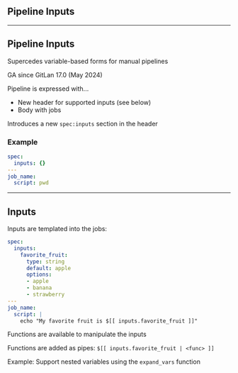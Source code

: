 <!-- .slide: id="gitlab_ci_inputs" class="vertical-center" -->

<i class="fa-duotone fa-pen-field fa-8x" style="float: right; color: grey;"></i>

## Pipeline Inputs

---

## Pipeline Inputs

<i class="fa-duotone fa-solid fa-4x fa-pen-field"></i> <!-- .element: style="float: right;" -->

Supercedes variable-based forms for manual pipelines [](#/gitlab_ci_manual)

GA since GitLan 17.0 (May 2024)

Pipeline is expressed with...
- New header for supported inputs [](https://docs.gitlab.com/ci/inputs/) (see below)
- Body with jobs

Introduces a new `spec:inputs` [](https://docs.gitlab.com/ci/yaml/#specinputs) section in the header

### Example

  ```yaml
  spec:
    inputs: {}
  ---
  job_name:
    script: pwd
  ```

---

## Inputs

Inputs are templated into the jobs:

  ```yaml
  spec:
    inputs:
      favorite_fruit:
        type: string
        default: apple
        options:
        - apple
        - banana
        - strawberry
  ---
  job_name:
    script: |
      echo "My favorite fruit is $[[ inputs.favorite_fruit ]]"
  ```

Functions are available to manipulate the inputs [](https://docs.gitlab.com/ci/inputs/#predefined-interpolation-functions)

Functions are added as pipes: `$[[ inputs.favorite_fruit | <func> ]]`

Example: Support nested variables using the `expand_vars` function
